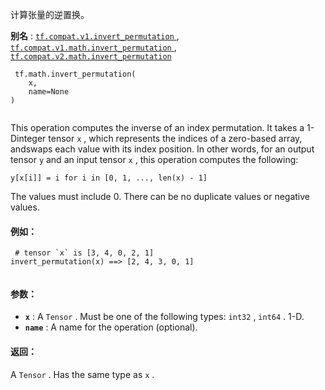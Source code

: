 计算张量的逆置换。

**别名** : [ `tf.compat.v1.invert_permutation` ](/api_docs/python/tf/math/invert_permutation), [ `tf.compat.v1.math.invert_permutation` ](/api_docs/python/tf/math/invert_permutation), [ `tf.compat.v2.math.invert_permutation` ](/api_docs/python/tf/math/invert_permutation)

```
 tf.math.invert_permutation(
    x,
    name=None
)
 
```

This operation computes the inverse of an index permutation. It takes a 1-Dinteger tensor  `x` , which represents the indices of a zero-based array, andswaps each value with its index position. In other words, for an output tensor `y`  and an input tensor  `x` , this operation computes the following:

 `y[x[i]] = i for i in [0, 1, ..., len(x) - 1]` 

The values must include 0. There can be no duplicate values or negative values.

#### 例如：


```
 # tensor `x` is [3, 4, 0, 2, 1]
invert_permutation(x) ==> [2, 4, 3, 0, 1]
 
```

#### 参数：
- **`x`** : A  `Tensor` . Must be one of the following types:  `int32` ,  `int64` . 1-D.
- **`name`** : A name for the operation (optional).


#### 返回：
A  `Tensor` . Has the same type as  `x` .

